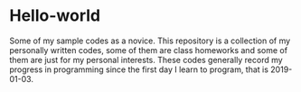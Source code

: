 # Hello-world
Some of my sample codes as a novice.
This repository is a collection of my personally written codes, some of them are class homeworks and some of them are just for my personal interests. These codes generally record my progress in programming since the first day I learn to program, that is 2019-01-03.
